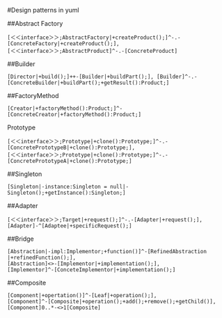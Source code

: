 #Design patterns in yuml

##Abstract Factory

```
[＜＜interface＞＞;AbstractFactory|+createProduct();]^-.-[ConcreteFactory|+createProduct();],
[＜＜interface＞＞;AbstractProduct]^-.-[ConcreteProduct]
```

##Builder

```
[Director|+build();]++-[Builder|+buildPart();], [Builder]^-.-[ConcreteBuilder|+buildPart();+getResult():Product;]
```

##FactoryMethod

```
[Creator|+factoryMethod():Product;]^-[ConcreteCreator|+factoryMethod():Product;]
```

Prototype

```
[＜＜interface＞＞;Prototype|+clone():Prototype;]^-.-[ConcretePrototypeB|+clone():Prototype;],
[＜＜interface＞＞;Prototype|+clone():Prototype;]^-.-[ConcretePrototypeA|+clone():Prototype;]
```

##Singleton

```
[Singleton|-instance:Singleton = null|-Singleton();+getInstance():Singleton;]
```

##Adapter

```
[＜＜interface＞＞;Target|+request();]^-.-[Adapter|+request();],
[Adapter]-^[Adaptee|+specificRequest();]
```

##Bridge

```
[Abstraction|-impl:Implementor;+function()]^-[RefinedAbstraction |+refinedFunction();],
[Abstraction]<>-[Implementor|+implementation();],
[Implementor]^-[ConceteImplementor|+implementation();]
```

##Composite

```
[Component|+opertation()]^-[Leaf|+operation();],
[Component]^-[Composite|+operation();+add();+remove();+getChild()],
[Component]0..*-<>1[Composite]
```




